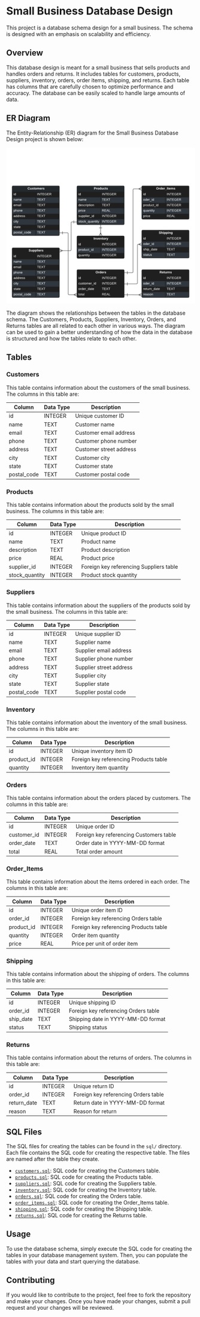 # Small Business Database Design

This project is a database schema design for a small business. The schema is designed with an emphasis on scalability and efficiency.

## Overview

This database design is meant for a small business that sells products and handles orders and returns. It includes tables for customers, products, suppliers, inventory, orders, order items, shipping, and returns. Each table has columns that are carefully chosen to optimize performance and accuracy. The database can be easily scaled to handle large amounts of data.

## ER Diagram

The Entity-Relationship (ER) diagram for the Small Business Database Design project is shown below:

![ER Diagram](images/small-business-er-diagram.png "ER Diagram")

The diagram shows the relationships between the tables in the database schema. The Customers, Products, Suppliers, Inventory, Orders, and Returns tables are all related to each other in various ways. The diagram can be used to gain a better understanding of how the data in the database is structured and how the tables relate to each other.

## Tables

### Customers

This table contains information about the customers of the small business. The columns in this table are:

| Column       | Data Type | Description              |
|--------------|-----------|--------------------------|
| id           | INTEGER   | Unique customer ID        |
| name         | TEXT      | Customer name             |
| email        | TEXT      | Customer email address    |
| phone        | TEXT      | Customer phone number     |
| address      | TEXT      | Customer street address   |
| city         | TEXT      | Customer city             |
| state        | TEXT      | Customer state            |
| postal_code  | TEXT      | Customer postal code      |

### Products

This table contains information about the products sold by the small business. The columns in this table are:

| Column          | Data Type | Description                              |
|-----------------|-----------|------------------------------------------|
| id              | INTEGER   | Unique product ID                         |
| name            | TEXT      | Product name                              |
| description     | TEXT      | Product description                       |
| price           | REAL      | Product price                             |
| supplier_id     | INTEGER   | Foreign key referencing Suppliers table  |
| stock_quantity  | INTEGER   | Product stock quantity                    |

### Suppliers

This table contains information about the suppliers of the products sold by the small business. The columns in this table are:

| Column       | Data Type | Description              |
|--------------|-----------|--------------------------|
| id           | INTEGER   | Unique supplier ID        |
| name         | TEXT      | Supplier name             |
| email        | TEXT      | Supplier email address    |
| phone        | TEXT      | Supplier phone number     |
| address      | TEXT      | Supplier street address   |
| city         | TEXT      | Supplier city             |
| state        | TEXT      | Supplier state            |
| postal_code  | TEXT      | Supplier postal code      |

### Inventory

This table contains information about the inventory of the small business. The columns in this table are:

| Column        | Data Type | Description                             |
|---------------|-----------|-----------------------------------------|
| id            | INTEGER   | Unique inventory item ID                 |
| product_id    | INTEGER   | Foreign key referencing Products table  |
| quantity      | INTEGER   | Inventory item quantity                   |

### Orders

This table contains information about the orders placed by customers. The columns in this table are:

| Column        | Data Type | Description                             |
|---------------|-----------|-----------------------------------------|
| id            | INTEGER   | Unique order ID                           |
| customer_id   | INTEGER   | Foreign key referencing Customers table |
| order_date    | TEXT      | Order date in YYYY-MM-DD format           |
| total         | REAL      | Total order amount                         |

### Order_Items

This table contains information about the items ordered in each order. The columns in this table are:

| Column        | Data Type | Description                             |
|---------------|-----------|-----------------------------------------|
| id            | INTEGER   | Unique order item ID                       |
| order_id      | INTEGER   | Foreign key referencing Orders table    |
| product_id    | INTEGER   | Foreign key referencing Products table  |
| quantity      | INTEGER   | Order item quantity                        |
| price         | REAL      | Price per unit of order item               |

### Shipping

This table contains information about the shipping of orders. The columns in this table are:

| Column        | Data Type | Description                             |
|---------------|-----------|-----------------------------------------|
| id            | INTEGER   | Unique shipping ID                       |
| order_id      | INTEGER   | Foreign key referencing Orders table    |
| ship_date     | TEXT      | Shipping date in YYYY-MM-DD format         |
| status        | TEXT      | Shipping status                            |

### Returns 

This table contains information about the returns of orders. The columns in this table are:

| Column        | Data Type | Description                             |
|---------------|-----------|-----------------------------------------|
| id            | INTEGER   | Unique return ID                           |
| order_id      | INTEGER   | Foreign key referencing Orders table    |
| return_date   | TEXT      | Return date in YYYY-MM-DD format           |
| reason        | TEXT      | Reason for return                         |

## SQL Files

The SQL files for creating the tables can be found in the `sql/` directory. Each file contains the SQL code for creating the respective table. The files are named after the table they create.

- [`customers.sql`](./sql/customers.sql): SQL code for creating the Customers table.
- [`products.sql`](./sql/products.sql): SQL code for creating the Products table.
- [`suppliers.sql`](./sql/suppliers.sql): SQL code for creating the Suppliers table.
- [`inventory.sql`](./sql/inventory.sql): SQL code for creating the Inventory table.
- [`orders.sql`](./sql/orders.sql): SQL code for creating the Orders table.
- [`order_items.sql`](./sql/order_items.sql): SQL code for creating the Order_Items table.
- [`shipping.sql`](./sql/shipping.sql): SQL code for creating the Shipping table.
- [`returns.sql`](./sql/returns.sql): SQL code for creating the Returns table.

## Usage

To use the database schema, simply execute the SQL code for creating the tables in your database management system. Then, you can populate the tables with your data and start querying the database.

## Contributing

If you would like to contribute to the project, feel free to fork the repository and make your changes. Once you have made your changes, submit a pull request and your changes will be reviewed.
